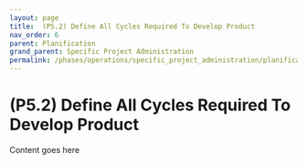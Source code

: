 ```yaml
---
layout: page
title:  (P5.2) Define All Cycles Required To Develop Product
nav_order: 6
parent: Planification
grand_parent: Specific Project Administration
permalink: /phases/operations/specific_project_administration/planification/p5_2/
---
```


# (P5.2) Define All Cycles Required To Develop Product
Content goes here